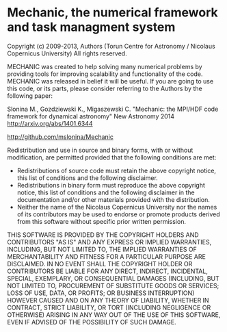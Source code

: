 Mechanic, the numerical framework and task managment system
===========================================================

Copyright (c) 2009-2013, Authors (Torun Centre for Astronomy / Nicolaus Copernicus University)
All rights reserved.

MECHANIC was created to help solving many numerical problems by providing
tools for improving scalability and functionality of the code. MECHANIC was
released in belief it will be useful. If you are going to use this code, or
its parts, please consider referring to the Authors by the following paper:

Slonina M., Gozdziewski K., Migaszewski C.
"Mechanic: the MPI/HDF code framework for dynamical astronomy"
New Astronomy 2014
http://arxiv.org/abs/1401.6344

http://github.com/mslonina/Mechanic

Redistribution and use in source and binary forms,
with or without modification, are permitted provided
that the following conditions are met:

- Redistributions of source code must retain the above copyright notice,
  this list of conditions and the following disclaimer.
- Redistributions in binary form must reproduce the above copyright notice,
  this list of conditions and the following disclaimer in the documentation
  and/or other materials provided with the distribution.
- Neither the name of the Nicolaus Copernicus University nor the names of
  its contributors may be used to endorse or promote products derived from
  this software without specific prior written permission.

THIS SOFTWARE IS PROVIDED BY THE COPYRIGHT HOLDERS AND CONTRIBUTORS "AS IS"
AND ANY EXPRESS OR IMPLIED WARRANTIES, INCLUDING, BUT NOT LIMITED TO, THE
IMPLIED WARRANTIES OF MERCHANTABILITY AND FITNESS FOR A PARTICULAR PURPOSE
ARE DISCLAIMED. IN NO EVENT SHALL THE COPYRIGHT HOLDER OR CONTRIBUTORS BE
LIABLE FOR ANY DIRECT, INDIRECT, INCIDENTAL, SPECIAL, EXEMPLARY, OR
CONSEQUENTIAL DAMAGES (INCLUDING, BUT NOT LIMITED TO, PROCUREMENT OF
SUBSTITUTE GOODS OR SERVICES; LOSS OF USE, DATA, OR PROFITS; OR BUSINESS
INTERRUPTION) HOWEVER CAUSED AND ON ANY THEORY OF LIABILITY, WHETHER IN
CONTRACT, STRICT LIABILITY, OR TORT (INCLUDING NEGLIGENCE OR OTHERWISE)
ARISING IN ANY WAY OUT OF THE USE OF THIS SOFTWARE, EVEN IF ADVISED OF THE
POSSIBILITY OF SUCH DAMAGE.

